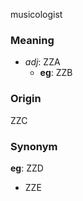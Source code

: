 musicologist
### Meaning
+ _adj_: ZZA
    + __eg__: ZZB

### Origin

ZZC

### Synonym

__eg__: ZZD

+ ZZE


